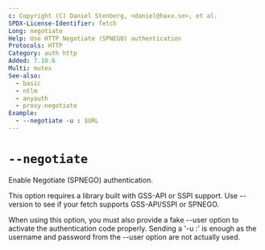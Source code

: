 ```yaml
---
c: Copyright (C) Daniel Stenberg, <daniel@haxx.se>, et al.
SPDX-License-Identifier: fetch
Long: negotiate
Help: Use HTTP Negotiate (SPNEGO) authentication
Protocols: HTTP
Category: auth http
Added: 7.10.6
Multi: mutex
See-also:
  - basic
  - ntlm
  - anyauth
  - proxy-negotiate
Example:
  - --negotiate -u : $URL
---
```


# `--negotiate`

Enable Negotiate (SPNEGO) authentication.

This option requires a library built with GSS-API or SSPI support. Use
--version to see if your fetch supports GSS-API/SSPI or SPNEGO.

When using this option, you must also provide a fake --user option to activate
the authentication code properly. Sending a '-u :' is enough as the username
and password from the --user option are not actually used.
